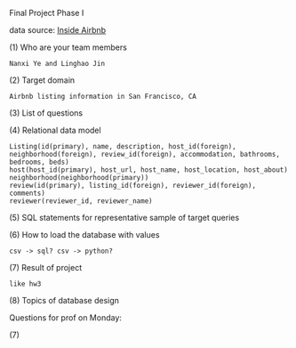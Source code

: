 Final Project Phase I

data source: [Inside Airbnb](http://insideairbnb.com/get-the-data.html)

(1) Who are your team members

	Nanxi Ye and Linghao Jin

(2) Target domain

	Airbnb listing information in San Francisco, CA

(3) List of questions
	


(4) Relational data model

	Listing(id(primary), name, description, host_id(foreign), neighborhood(foreign), review_id(foreign), accommodation, bathrooms, bedrooms, beds)
	host(host_id(primary), host_url, host_name, host_location, host_about)
	neighborhood(neighborhood(primary))
	review(id(primary), listing_id(foreign), reviewer_id(foreign), comments)
	reviewer(reviewer_id, reviewer_name)

(5) SQL statements for representative sample of target queries



(6) How to load the database with values

	csv -> sql? csv -> python?

(7) Result of project

	like hw3

(8) Topics of database design


Questions for prof on Monday:

(7)
